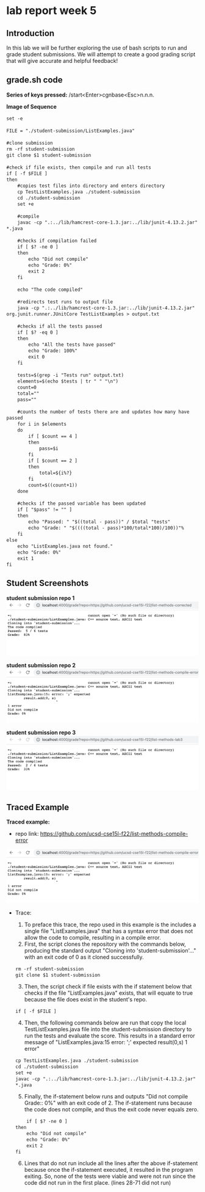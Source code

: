 # lab report week 5

## **Introduction**

In this lab we will be further exploring the use of bash scripts to run and grade student submissions. We will attempt to create a good grading script that will give accurate and helpful feedback! 


## **grade.sh code**

**Series of keys pressed:**
/start\<Enter>cgnbase\<Esc>n.n.n.

**Image of Sequence**

```
set -e

FILE = "./student-submission/ListExamples.java"

#clone submission
rm -rf student-submission
git clone $1 student-submission

#check if file exists, then compile and run all tests
if [ -f $FILE ]
then
    #copies test files into directory and enters directory
    cp TestListExamples.java ./student-submission
    cd ./student-submission
    set +e

    #compile
    javac -cp ".:../lib/hamcrest-core-1.3.jar:../lib/junit-4.13.2.jar" *.java

    #checks if compilation failed
    if [ $? -ne 0 ]
    then
        echo "Did not compile"
        echo "Grade: 0%"
        exit 2
    fi

    echo "The code compiled"

    #redirects test runs to output file
    java -cp ".:../lib/hamcrest-core-1.3.jar:../lib/junit-4.13.2.jar" org.junit.runner.JUnitCore TestListExamples > output.txt

    #checks if all the tests passed
    if [ $? -eq 0 ]
    then
        echo "All the tests have passed"
        echo "Grade: 100%"
        exit 0
    fi

    tests=$(grep -i "Tests run" output.txt)
    elements=$(echo $tests | tr " " "\n")
    count=0
    total=""
    pass=""

    #counts the number of tests there are and updates how many have passed
    for i in $elements
    do
        if [ $count == 4 ]
        then
            pass=$i
        fi
        if [ $count == 2 ]
        then
            total=${i%?}
        fi
        count=$((count+1))
    done

    #checks if the passed variable has been updated
    if [ "$pass" != "" ]
    then
        echo "Passed: " "$((total - pass))" / $total "tests"
        echo "Grade: " "$((((total - pass)*100/total*100)/100))"%
    fi
else
    echo "ListExamples.java not found."
    echo "Grade: 0%"
    exit 1
fi

```

## **Student Screenshots**
**student submission repo 1**
![](grade1.png)

**student submission repo 2**
![](grade2.png)

**student submission repo 3**
![](grade3.png)


## **Traced Example**

**Traced example:**
* repo link: https://github.com/ucsd-cse15l-f22/list-methods-compile-error

![](grade2.png)

* Trace:
    1. To preface this trace, the repo used in this example is the  includes a single file "ListExamples.java" that has a syntax error that does not allow the code to compile, resulting in a compile error. 
    2. First, the script clones the repository with the commands below, producing the standard output "Cloning into 'student-submission'..." with an exit code of 0 as it cloned successfully.

    ```
    rm -rf student-submission
    git clone $1 student-submission
    ```
    
    3. Then, the script check if file exists with the if statement below that checks if the file "ListExamples.java" exists, that will equate to true because the file does exist in the student's repo. 

    ```
    if [ -f $FILE ]
    ```

    4. Then, the following commands below are run that copy the local TestListExamples.java file into the student-submission directory to run the tests and evaluate the score. This results in a standard error message of "ListExamples.java:15 error: ';' expected
    result(0,s) 1 error"

    ```
    cp TestListExamples.java ./student-submission
    cd ./student-submission
    set +e
    javac -cp ".:../lib/hamcrest-core-1.3.jar:../lib/junit-4.13.2.jar" *.java
    ```

    5. Finally, the if-statement below runs and outputs "Did not compile Grade:: 0%" with an exit code of 2. The if-statement runs because the code does not compile, and thus the exit code never equals zero. 

    ```
        if [ $? -ne 0 ]
    then
        echo "Did not compile"
        echo "Grade: 0%"
        exit 2
    fi
    ```

    6. Lines that do not run include all the lines after the above if-statement because once the if-statement executed, it resulted in the program exiting. So, none of the tests were viable and were not run since the code did not run in the first place. (lines 28-71 did not run)